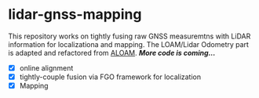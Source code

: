 # lidar-gnss-mapping
This repository works on tightly fusing raw GNSS measuremtns with LiDAR information for localizationa and mapping. The LOAM/Lidar Odometry part is adapted and refactored from [ALOAM](https://github.com/tops666/Aloam). ***More code is coming...***
- [x] online alignment
- [x] tightly-couple fusion via FGO framework for localization
- [x] Mapping
